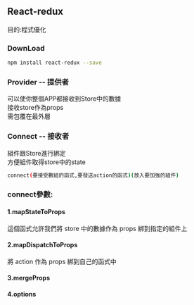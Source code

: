 <h2>React-redux</h2>

目的:程式優化<br>

<h3>DownLoad</h3>

```bash
npm install react-redux --save
```

<h3>Provider -- 提供者</h3>
可以使你整個APP都接收到Store中的數據<br>
接收store作為props<br>
需包覆在最外層

<h3>Connect -- 接收者</h3>
組件跟Store進行綁定<br>
方便組件取得store中的state<br>

```bash
connect(要接受數組的函式,要發送action的函式)(放入要加強的組件)
```
<h3>connect參數:</h3>

<h4>1.mapStateToProps</h4>
這個函式允許我們將 store 中的數據作為 props 綁到指定的組件上
<h4>2.mapDispatchToProps</h4>
將 action 作為 props 綁到自己的函式中
<h4>3.mergeProps</h4>

<h4>4.options</h4>



